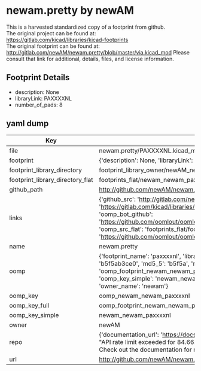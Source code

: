 # newam.pretty by newAM  
This is a harvested standardized copy of a footprint from github.  
The original project can be found at:  
https://gitlab.com/kicad/libraries/kicad-footprints  
The original footprint can be found at:
http://gitlab.com/newAM/newam.pretty/blob/master/via.kicad_mod
Please consult that link for additional, details, files, and license information.  
## Footprint Details
* description: None  
* libraryLink: PAXXXXNL  
* number_of_pads: 8  
## yaml dump  
| Key | Value |  
| --- | --- |  
| file | newam.pretty/PAXXXXNL.kicad_mod |  
| footprint | {'description': None, 'libraryLink': 'PAXXXXNL', 'number_of_pads': 8} |  
| footprint_library_directory | footprint_library_owner/newAM_newam.pretty |  
| footprint_library_directory_flat | footprints_flat/newam_newam_paxxxxnl/working |  
| github_path | http://github.com/newAM/newam.pretty/blob/master/PAXXXXNL.kicad_mod |  
| links | {'github_src': 'http://gitlab.com/newAM/newam.pretty/blob/master/via.kicad_mod', 'github_src_repo': 'https://gitlab.com/kicad/libraries/kicad-footprints', 'oomp_bot': 'footprints/newam_newam_paxxxxnl/working', 'oomp_bot_github': 'https://github.com/oomlout/oomlout_oomp_footprint_bot/tree/main/footprints/newam_newam_paxxxxnl/working', 'oomp_src_flat': 'footprints_flat/footprints_flat/newam_newam_paxxxxnl/working', 'oomp_src_flat_github': 'https://github.com/oomlout/oomlout_oomp_footprint_src/tree/main/footprints_flat/newam_newam_paxxxxnl/working'} |  
| name | newam.pretty |  
| oomp | {'footprint_name': 'paxxxxnl', 'library_name': 'newam', 'md5': 'b5f5ab3ce0f68694bd632074e9961720', 'md5_10': 'b5f5ab3ce0', 'md5_5': 'b5f5a', 'md5_6': 'b5f5ab', 'oomp_key': 'oomp_newam_newam_paxxxxnl', 'oomp_key_extra': 'oomp_footprint_newam_newam_paxxxxnl', 'oomp_key_full': 'oomp_footprint_newam_newam_paxxxxnl_b5f5ab', 'oomp_key_simple': 'newam_newam_paxxxxnl', 'original_filename': 'newam.pretty/PAXXXXNL.kicad_mod', 'owner_name': 'newam'} |  
| oomp_key | oomp_newam_newam_paxxxxnl |  
| oomp_key_full | oomp_footprint_newam_newam_paxxxxnl |  
| oomp_key_simple | newam_newam_paxxxxnl |  
| owner | newAM |  
| repo | {'documentation_url': 'https://docs.github.com/rest/overview/resources-in-the-rest-api#rate-limiting', 'message': "API rate limit exceeded for 84.66.173.59. (But here's the good news: Authenticated requests get a higher rate limit. Check out the documentation for more details.)"} |  
| url | http://github.com/newAM/newam.pretty |  

